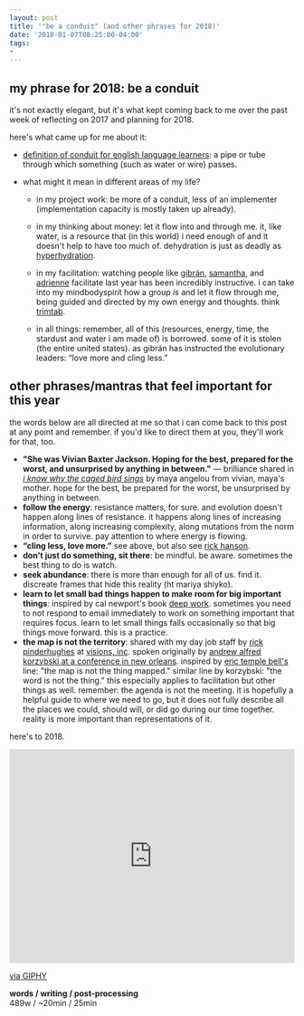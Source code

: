 ```yaml
---
layout: post
title: '"be a conduit" (and other phrases for 2018)'
date: '2018-01-07T08:25:00-04:00'
tags:
- 
--- 
```


## my phrase for 2018: be a conduit

it's not exactly elegant, but it's what kept coming back to me over the past week of reflecting on 2017 and planning for 2018. 

here's what came up for me about it: 

* [definition of conduit for english language learners](http://www.learnersdictionary.com/definition/conduit): a pipe or tube through which something (such as water or wire) passes.

* what might it mean in different areas of my life?

    - in my project work: be more of a conduit, less of an implementer (implementation capacity is mostly taken up already).

    - in my thinking about money: let it flow into and through me. it, like water, is a resource that (in this world) i need enough of and it doesn't help to have too much of. dehydration is just as deadly as [hyperhydration](https://en.wikipedia.org/wiki/Water_intoxication). 

    - in my facilitation: watching people like [gibrán](https://www.gibranrivera.com/), [samantha](http://meristemgroup.com/html/about.html), and [adrienne](http://adriennemareebrown.net/) facilitate last year has been incredibly instructive. i can take into my mindbodyspirit how a group *is* and let it flow through me, being guided and directed by my own energy and thoughts. think [trimtab](http://library.uniteddiversity.coop/More_Books_and_Reports/Bucky_CallMeTrimtab.pdf). 

    - in all things: remember, all of this (resources, energy, time, the stardust and water i am made of) is borrowed. some of it is stolen (the entire united states). as gibrán has instructed the evolutionary leaders: “love more and cling less.” 

## other phrases/mantras that feel important for this year

the words below are all directed at me so that i can come back to this post at any point and remember. if you'd like to direct them at you, they'll work for that, too. 

* **"She was Vivian Baxter Jackson. Hoping for the best, prepared for the worst, and unsurprised by anything in between."** — brilliance shared in [_i know why the caged bird sings_](https://en.wikipedia.org/wiki/I_Know_Why_the_Caged_Bird_Sings) by maya angelou from vivian, maya's mother. hope for the best, be prepared for the worst, be unsurprised by anything in between. 
* **follow the energy**: resistance matters, for sure. and evolution doesn't happen along lines of resistance. it happens along lines of increasing information, along increasing complexity, along mutations from the norm in order to survive. pay attention to where energy is flowing. 
* **“cling less, love more.”** see above, but also see [rick hanson](http://www.rickhanson.net/cling-less-love-more/).
* **don't just do something, sit there**: be mindful. be aware. sometimes the best thing to do is watch. 
* **seek abundance**: there is more than enough for all of us. find it. discreate frames that hide this reality (ht mariya shiyko).
* **learn to let small bad things happen to make room for big important things**: inspired by cal newport's book [deep work](https://www.goodreads.com/book/show/25744928-deep-work). sometimes you need to not respond to email immediately to work on something important that requires focus. learn to let small things falls occasionally so that big things move forward. this is a practice. 
* **the map is not the territory**: shared with my day job staff by [rick pinderhughes](http://visions-inc.org/staff/richard-pinderhughes/) at [visions, inc](http://visions-inc.org/). spoken originally by [andrew alfred korzybski at a conference in new orleans](https://en.wikipedia.org/wiki/Map%E2%80%93territory_relation#%22The_map_is_not_the_territory%22). inspired by [eric temple bell's](https://en.wikipedia.org/wiki/Eric_Temple_Bell) line: "the map is not the thing mapped." similar line by korzybski: "the word is not the thing." this especially applies to facilitation but other things as well. remember: the agenda is not the meeting. it is hopefully a helpful guide to where we need to go, but it does not fully describe all the places we could, should will, or did go during our time together. reality is more important than representations of it. 

here's to 2018. 

<div style="width:100%;height:0;padding-bottom:75%;position:relative;"><iframe src="https://giphy.com/embed/3ohjV3m2uCYy1aX7rO" width="100%" height="100%" style="position:absolute" frameBorder="0" class="giphy-embed" allowFullScreen></iframe></div><p><a href="https://giphy.com/gifs/soultrain-soul-train-episode-455-3ohjV3m2uCYy1aX7rO">via GIPHY</a></p>

<!-- hyperlink bank -->


<!-- &#042; = asterisk -->
<!-- &#039; = single quote '-->

**words / writing / post-processing**  
489w / ~20min / 25min